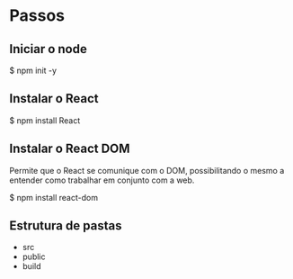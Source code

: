 # Passos

## Iniciar o node

$ npm init -y

## Instalar o React

$ npm install React

## Instalar o React DOM

Permite que o React se comunique com o DOM, possibilitando o mesmo a entender como trabalhar em conjunto com a web.

$ npm install react-dom

## Estrutura de pastas

- src
- public
- build
